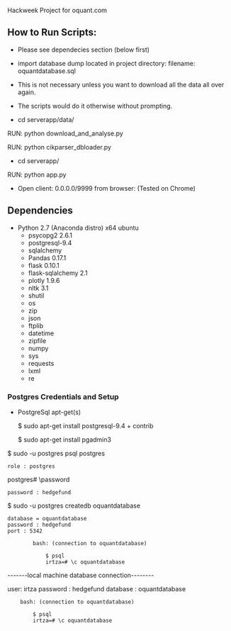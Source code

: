 Hackweek Project for oquant.com

## How to Run Scripts:

-	Please see dependecies section (below first)

-  import database dump located in project directory: 
		filename: oquantdatabase.sql

-  This is not necessary unless you want to download all the data all over again.
-  The scripts would do it otherwise without prompting.

-   cd serverapp/data/

RUN:	python download_and_analyse.py

RUN:	python cikparser_dbloader.py

-   cd serverapp/

RUN: 	python app.py

-	Open client:
		0.0.0.0/9999 from browser: 
		(Tested on Chrome)

## Dependencies 

- Python 2.7 (Anaconda distro) x64 ubuntu
	- psycopg2  		2.6.1 
	- postgresql-9.4 
	- sqlalchemy
	- Pandas 			0.17.1
	- flask 			0.10.1
	- flask-sqlalchemy 	2.1
	- plotly 			1.9.6
	- nltk 				3.1
	- shutil 
	- os
	- zip
	- json
	- ftplib
	- datetime 
	- zipfile
	- numpy
	- sys
	- requests
	- lxml
	- re


### Postgres Credentials and Setup

- PostgreSql apt-get(s)

	$ sudo apt-get install postgresql-9.4 
	+ 
	contrib

	$ sudo apt-get install pgadmin3

$ sudo -u postgres psql postgres

	role : postgres

postgres# \password 
	
	password : hedgefund

$ sudo -u postgres createdb oquantdatabase

	database = oquantdatabase
	password : hedgefund
	port : 5342

			bash: (connection to oquantdatabase)

				$ psql 
				irtza=# \c oquantdatabase 


-------local machine database connection--------

user: irtza
password : hedgefund
database : oquantdatabase

		bash: (connection to oquantdatabase)
		
			$ psql 
			irtza=# \c oquantdatabase 

